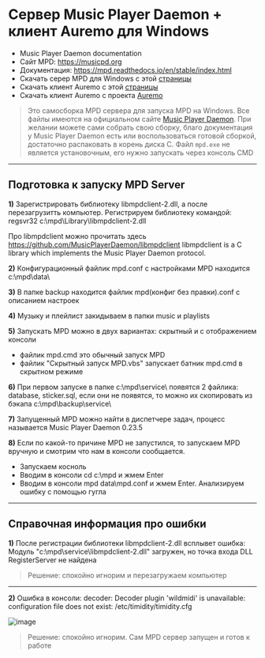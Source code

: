 # Сервер Music Player Daemon + клиент Auremo для Windows

* Music Player Daemon documentation
* Сайт MPD: https://musicpd.org
* Документация: https://mpd.readthedocs.io/en/stable/index.html
* Скачать серер MPD для Windows c этой [страницы](https://github.com/DivanX10/MPD-Server-Windows/raw/main/mpd%20server/MPD%20Server%20Windows.zip)
* Скачать клиент Auremo c этой [страницы](https://github.com/DivanX10/MPD-Server-Windows/blob/main/mpd%20client/Auremo-0.6.1-installer.exe)
* Скачать клиент Auremo с проекта [Auremo](https://code.google.com/archive/p/auremo/downloads)

> Это самосборка MPD сервера для запуска MPD на Windows. Все файлы имеются на официальном сайте [Music Player Daemon](https://musicpd.org). При желании можете сами собрать свою сборку, благо документация у Music Player Daemon есть или воспользоваться готовой сборкой, достаточно распаковать в корень диска С. Файл `mpd.exe` не является установочным, его нужно запускать через консоль CMD

***
## Подготовка к запуску MPD Server

**1)** Зарегистрировать библиотеку libmpdclient-2.dll, а после перезагрузитть компьютер. Регистрируем библиотеку командой: regsvr32 c:\mpd\Library\libmpdclient-2.dll

Про libmpdclient можно прочитать здесь https://github.com/MusicPlayerDaemon/libmpdclient
libmpdclient is a C library which implements the Music Player Daemon protocol.


**2)** Конфигурационный файлик mpd.conf с настройками MPD находится c:\mpd\data\

**3)** В папке backup находится файлик mpd(конфиг без правки).conf с описанием настроек

**4)** Музыку и плейлист закидываем в папки music и playlists

**5)** Запускать MPD можно в двух вариантах: скрытный и с отображением консоли
* файлик mpd.cmd это обычный запуск MPD
* файлик "Скрытный запуск MPD.vbs" запускает батник mpd.cmd в скрытном режиме


**6)** При первом запуске в папке c:\mpd\service\ появятся 2 файлика: database, sticker.sql, если они не появятся, то можно их скопировать из бэкапа c:\mpd\backup\service\ 


**7)** Запущенный MPD можно найти в диспетчере задач, процесс называется Music Player Daemon 0.23.5

**8)** Если по какой-то причине MPD не запустился, то запускаем MPD вручную и смотрим что нам в консоли сообщается. 
* Запускаем косноль
* Вводим в консоли cd c:\mpd и жмем Enter
* Вводим в консоли mpd data\mpd.conf и жмем Enter. Анализируем ошибку с помощью гугла


***

## Справочная информация про ошибки

**1)** После регистрации библиотеки libmpdclient-2.dll всплывет ошибка: Модуль "c:\mpd\service\libmpdclient-2.dll" загружен, но точка входа DLL RegisterServer не найдена

> Решение: спокойно игнорим и перезагружаем компьютер

***

**2)** Ошибка в консоли: decoder: Decoder plugin 'wildmidi' is unavailable: configuration file does not exist: /etc/timidity/timidity.cfg

![image](https://user-images.githubusercontent.com/64090632/146062980-ae841eb4-8564-4ff4-8380-cbadf09ae763.png)


> Решение: спокойно игнорим. Сам MPD сервер запущен и готов к работе
